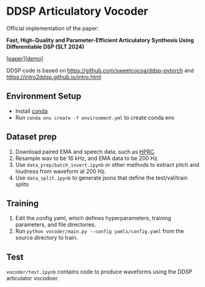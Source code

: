 # DDSP Articulatory Vocoder
Official implementation of the paper:

**Fast, High-Quality and Parameter-Efficient Articulatory Synthesis Using Differentiable DSP (SLT 2024)** 

[[paper]](https://arxiv.org/)[[demo]](https://ddsp-vocoder.notion.site/Fast-High-Quality-and-Parameter-Efficient-Articulatory-Synthesis-Using-Differentiable-DSP-b2297b5c67834f5fb7c302b55f8a6df2)

DDSP code is based on https://github.com/sweetcocoa/ddsp-pytorch and https://intro2ddsp.github.io/intro.html

## Environment Setup
- Install [conda](https://conda.io/projects/conda/en/latest/user-guide/install/index.html)
- Run `conda env create -f environment.yml` to create conda env

## Dataset prep
1. Download paired EMA and speech data, such as [HPRC](https://yale.app.box.com/s/cfn8hj2puveo65fq54rp1ml2mk7moj3h).
2. Resample wav to be 16 kHz, and EMA data to be 200 Hz.
3. Use `data_prep/batch_invert.ipynb` or other methods to extract pitch and loudness from waveform at 200 Hz.
4. Use `data_split.ipynb` to generate jsons that define the test/val/train splits

## Training
1. Edit the config yaml, which defines hyperparameters, training parameters, and file directories.
2. Run `python vocoder/main.py --config yamls/config.yaml` from the source directory to train. 

## Test
`vocoder/test.ipynb` contains code to produce waveforms using the DDSP articulator vocodoer.